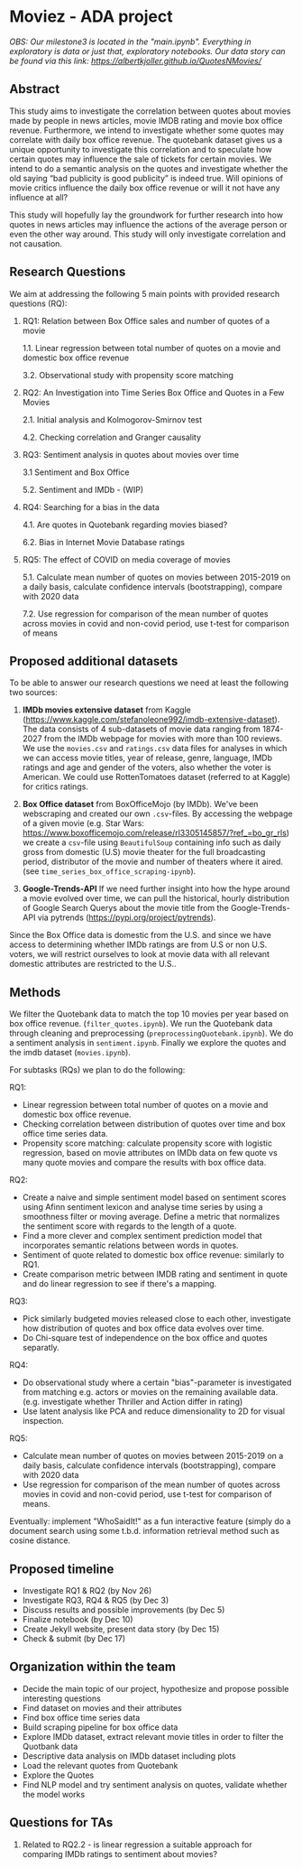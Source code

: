 # Moviez - ADA project

*OBS: Our milestone3 is located in the "main.ipynb". Everything in exploratory is data or just that, exploratory notebooks.*
*Our data story can be found via this link: https://albertkjoller.github.io/QuotesNMovies/*

## Abstract

This study aims to investigate the correlation between quotes about movies made by people in news articles, movie IMDB rating and movie box office revenue. Furthermore, we intend to investigate whether some quotes may correlate with daily box office revenue. The quotebank dataset gives us a unique opportunity to investigate this correlation and to speculate how certain quotes may influence the sale of tickets for certain movies. We intend to do a semantic analysis on the quotes and investigate whether the old saying “bad publicity is good publicity” is indeed true. Will opinions of movie critics influence the daily box office revenue or will it not have any influence at all?

This study will hopefully lay the groundwork for further research into how quotes in news articles may influence the actions of the average person or even the other way around. This study will only investigate correlation and not causation.


## Research Questions

We aim at addressing the following 5 main points with provided research questions (RQ):

1) RQ1: Relation between Box Office sales and number of quotes of a movie

	1.1. Linear regression between total number of quotes on a movie and domestic box office revenue

	3.2. Observational study with propensity score matching
	
2) RQ2: An Investigation into Time Series Box Office and Quotes in a Few Movies

	2.1. Initial analysis and Kolmogorov-Smirnov test

	4.2. Checking correlation and Granger causality
	
3) RQ3: Sentiment analysis in quotes about movies over time

	3.1 Sentiment and Box Office

	5.2. Sentiment and IMDb - (WIP)

4) RQ4: Searching for a bias in the data

	4.1. Are quotes in Quotebank regarding movies biased?

	6.2. Bias in Internet Movie Database ratings

5) RQ5: The effect of COVID on media coverage of movies

	5.1. Calculate mean number of quotes on movies between 2015-2019 on a daily basis, calculate confidence intervals (bootstrapping), compare with 2020 data

	7.2. Use regression for comparison of the mean number of quotes across movies in covid and non-covid period, use t-test for comparison of means

## Proposed additional datasets

To be able to answer our research questions we need at least the following two sources:

1) **IMDb movies extensive dataset** from Kaggle (https://www.kaggle.com/stefanoleone992/imdb-extensive-dataset). The data consists of 4 sub-datasets of movie data ranging from 1874-2027 from the IMDb webpage for movies with more than 100 reviews. We use the `movies.csv` and `ratings.csv` data files for analyses in which we can access movie titles, year of release, genre, language, IMDb ratings and age and gender of the voters, also whether the voter is American. We could use RottenTomatoes dataset (referred to at Kaggle) for critics ratings.

2) **Box Office dataset** from BoxOfficeMojo (by IMDb). We've been webscraping and created our own `.csv`-files. By accessing the webpage of a given movie (e.g. Star Wars: https://www.boxofficemojo.com/release/rl3305145857/?ref_=bo_gr_rls) we create a `csv`-file using `BeautifulSoup` containing info such as daily gross from domestic (U.S) movie theater for the full broadcasting period, distributor of the movie and number of theaters where it aired. (see `time_series_box_office_scraping-ipynb`).


3) **Google-Trends-API** If we need further insight into how the hype around a movie evolved over time, we can pull the historical, hourly distribution of Google Search Querys about the movie title from the Google-Trends-API via pytrends (https://pypi.org/project/pytrends).


Since the Box Office data is domestic from the U.S. and since we have access to determining whether IMDb ratings are from U.S or non U.S. voters, we will restrict ourselves to look at movie data with all relevant domestic attributes are restricted to the U.S..

## Methods

We filter the Quotebank data to match the top 10 movies per year based on box office revenue. (`filter_quotes.ipynb`). We run the Quotebank data through cleaning and preprocessing (`preprocessingQuotebank.ipynb`). We do a sentiment analysis in `sentiment.ipynb`. Finally we explore the quotes and the imdb dataset (`movies.ipynb`).

For subtasks (RQs) we plan to do the following:

RQ1:
- Linear regression between total number of quotes on a movie and domestic box office revenue.
- Checking correlation between distribution of quotes over time and box office time series data.
- Propensity score matching: calculate propensity score with logistic regression, based on movie attributes on IMDb data on few quote vs many quote movies and compare the results with box office data.

RQ2:
- Create a naive and simple sentiment model based on sentiment scores using Afinn sentiment lexicon and analyse time series by using a smoothness filter or moving average. Define a metric that normalizes the sentiment score with regards to the length of a quote.
- Find a more clever and complex sentiment prediction model that incorporates semantic relations between words in quotes.
- Sentiment of quote related to domestic box office revenue: similarly to RQ1.
- Create comparison metric between IMDB rating and sentiment in quote and do linear regression to see if there's a mapping.

RQ3:
- Pick similarly budgeted movies released close to each other, investigate how distribution of quotes and box office data evolves over time.
- Do Chi-square test of independence on the box office and quotes separatly.

RQ4:
- Do observational study where a certain "bias"-parameter is investigated from matching e.g. actors or movies on the remaining available data. (e.g. investigate whether Thriller and Action differ in rating) 
- Use latent analysis like PCA and reduce dimensionality to 2D for visual inspection.

RQ5:
-  Calculate mean number of quotes on movies between 2015-2019 on a daily basis, calculate confidence intervals (bootstrapping), compare with 2020 data
-  Use regression for comparison of the mean number of quotes across movies in covid and non-covid period, use t-test for comparison of means.


Eventually: implement "WhoSaidIt!" as a fun interactive feature (simply do a document search using some t.b.d. information retrieval method such as cosine distance.
	

## Proposed timeline

- Investigate RQ1 & RQ2 (by Nov 26)
- Investigate RQ3, RQ4 & RQ5 (by Dec 3)
- Discuss results and possible improvements (by Dec 5)
- Finalize notebook (by Dec 10)
- Create Jekyll website, present data story (by Dec 15)
- Check & submit (by Dec 17)


## Organization within the team

- Decide the main topic of our project, hypothesize and propose possible interesting questions 
- Find dataset on movies and their attributes
- Find box office time series data
- Build scraping pipeline for box office data
- Explore IMDb dataset, extract relevant movie titles in order to filter the Quotbank data
- Descriptive data analysis on IMDb dataset including plots
- Load the relevant quotes from Quotebank
- Explore the Quotes
- Find NLP model and try sentiment analysis on quotes, validate whether the model works

## Questions for TAs 

1) Related to RQ2.2 - is linear regression a suitable approach for comparing IMDb ratings to sentiment about movies?
